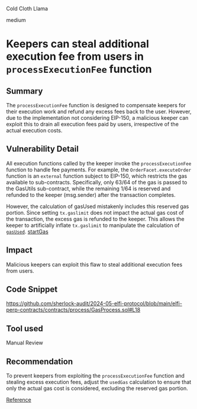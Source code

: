 Cold Cloth Llama

medium

# Keepers can steal additional execution fee from users in `processExecutionFee` function


## Summary
The `processExecutionFee` function is designed to compensate keepers for their execution work and refund any excess fees back to the user.
However, due to the implementation not considering EIP-150, a malicious keeper can exploit this to drain all execution fees paid by users, irrespective of the actual execution costs.


## Vulnerability Detail
All execution functions called by the keeper invoke the `processExecutionFee` function to handle fee payments.
For example, the `OrderFacet.executeOrder` function is an `external` function subject to EIP-150, which restricts the gas available to sub-contracts.
Specifically, only 63/64 of the gas is passed to the GasUtils sub-contract, while the remaining 1/64 is reserved and refunded to the keeper (msg.sender) after the transaction completes.

However, the calculation of gasUsed mistakenly includes this reserved gas portion.
Since setting `tx.gaslimit` does not impact the actual gas cost of the transaction, the excess gas is refunded to the keeper.
This allows the keeper to artificially inflate `tx.gaslimit` to manipulate the calculation of [`gasUsed`](https://github.com/sherlock-audit/2024-05-elfi-protocol/blob/main/elfi-perp-contracts/contracts/process/GasProcess.sol#L18).
[startGas](https://github.com/sherlock-audit/2024-05-elfi-protocol/blob/main/elfi-perp-contracts/contracts/facets/OrderFacet.sol#L67)

## Impact
Malicious keepers can exploit this flaw to steal additional execution fees from users.

## Code Snippet
https://github.com/sherlock-audit/2024-05-elfi-protocol/blob/main/elfi-perp-contracts/contracts/process/GasProcess.sol#L18

## Tool used
Manual Review

## Recommendation
To prevent keepers from exploiting the `processExecutionFee` function and stealing excess execution fees, adjust the `usedGas` calculation to ensure that only the actual gas cost is considered, excluding the reserved gas portion.

[Reference](https://github.com/sherlock-audit/2023-04-gmx-judging/issues/199)